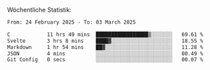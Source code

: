 
Wöchentliche Statistik:
<!--START_SECTION:waka-->

```txt
From: 24 February 2025 - To: 03 March 2025

C            11 hrs 49 mins  █████████████████▒░░░░░░░   69.61 %
Svelte       3 hrs 8 mins    ████▓░░░░░░░░░░░░░░░░░░░░   18.55 %
Markdown     1 hr 54 mins    ██▓░░░░░░░░░░░░░░░░░░░░░░   11.28 %
JSON         4 mins          ░░░░░░░░░░░░░░░░░░░░░░░░░   00.49 %
Git Config   0 secs          ░░░░░░░░░░░░░░░░░░░░░░░░░   00.07 %
```

<!--END_SECTION:waka-->
